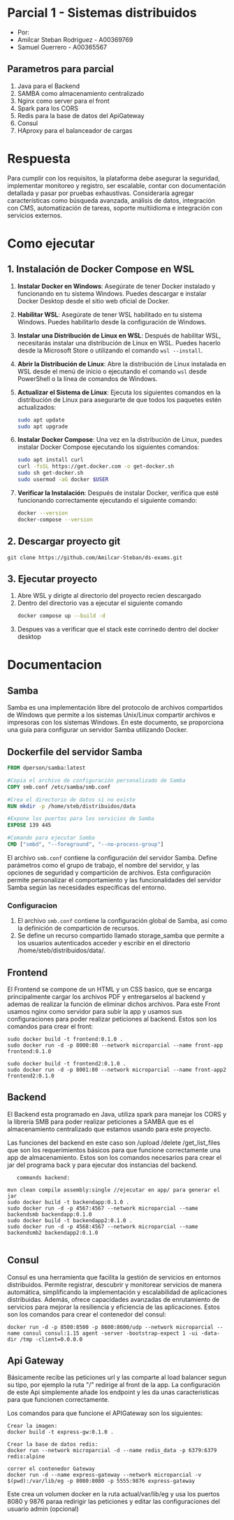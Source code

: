# Parcial 1 - Sistemas distribuidos
- Por:
- Amilcar Steban Rodriguez - A00369769
- Samuel Guerrero - A00365567

## Parametros para parcial
1. Java para el Backend
2. SAMBA como almacenamiento centralizado
3. Nginx como server para el front
4. Spark para los CORS
5. Redis para la base de datos del ApiGateway
6. Consul
7. HAproxy para el balanceador de cargas
# Respuesta
Para cumplir con los requisitos, la plataforma debe asegurar la seguridad, implementar monitoreo y registro, ser escalable, contar con documentación detallada y pasar por pruebas exhaustivas. Consideraría agregar características como búsqueda avanzada, análisis de datos, integración con CMS, automatización de tareas, soporte multiidioma e integración con servicios externos.

# Como ejecutar
## 1. Instalación de Docker Compose en WSL

1. **Instalar Docker en Windows**: Asegúrate de tener Docker instalado y funcionando en tu sistema Windows. Puedes descargar e instalar Docker Desktop desde el sitio web oficial de Docker.

2. **Habilitar WSL**: Asegúrate de tener WSL habilitado en tu sistema Windows. Puedes habilitarlo desde la configuración de Windows.

3. **Instalar una Distribución de Linux en WSL**: Después de habilitar WSL, necesitarás instalar una distribución de Linux en WSL. Puedes hacerlo desde la Microsoft Store o utilizando el comando `wsl --install`.

4. **Abrir la Distribución de Linux**: Abre la distribución de Linux instalada en WSL desde el menú de inicio o ejecutando el comando `wsl` desde PowerShell o la línea de comandos de Windows.

5. **Actualizar el Sistema de Linux**: Ejecuta los siguientes comandos en la distribución de Linux para asegurarte de que todos los paquetes estén actualizados:
   ```bash
   sudo apt update
   sudo apt upgrade
6. **Instalar Docker Compose**: Una vez en la distribución de Linux, puedes instalar Docker Compose ejecutando los siguientes comandos:
   ```bash
   sudo apt install curl
   curl -fsSL https://get.docker.com -o get-docker.sh
   sudo sh get-docker.sh
   sudo usermod -aG docker $USER
7. **Verificar la Instalación**: Después de instalar Docker, verifica que esté funcionando correctamente ejecutando el siguiente comando:
   ```bash
   docker --version
   docker-compose --version

## 2. Descargar proyecto git
``git clone https://github.com/Amilcar-Steban/ds-exams.git``
## 3. Ejecutar proyecto
1. Abre WSL y dirigte al directorio del proyecto recien descargado
2. Dentro del directorio vas a ejecutar el siguiente comando
   ```bash
   docker compose up --build -d
3. Despues vas a verificar que el stack este corrinedo dentro del docker desktop

# Documentacion
## Samba
Samba es una implementación libre del protocolo de archivos compartidos de Windows que permite a los sistemas Unix/Linux compartir archivos e impresoras con los sistemas Windows. En este documento, se proporciona una guía para configurar un servidor Samba utilizando Docker.
## Dockerfile del servidor Samba
   ```Dockerfile
   FROM dperson/samba:latest

   #Copia el archivo de configuración personalizado de Samba
   COPY smb.conf /etc/samba/smb.conf

   #Crea el directorio de datos si no existe
   RUN mkdir -p /home/steb/distribuidos/data

   #Expone los puertos para los servicios de Samba
   EXPOSE 139 445

   #Comando para ejecutar Samba
   CMD ["smbd", "--foreground", "--no-process-group"]
```

El archivo `smb.conf` contiene la configuración del servidor Samba. Define parámetros como el grupo de trabajo, el nombre del servidor, y las opciones de seguridad y compartición de archivos. Esta configuración permite personalizar el comportamiento y las funcionalidades del servidor Samba según las necesidades específicas del entorno.

### Configuracion
1. El archivo `smb.conf` contiene la configuración global de Samba, así como la definición de compartición de recursos.
2. Se define un recurso compartido llamado storage_samba que permite a los usuarios autenticados acceder y escribir en el directorio /home/steb/distribuidos/data/.

## Frontend
El Frontend se compone de un HTML y un CSS basico, que se encarga principalmente cargar los archivos PDF y entregarselos al backend y ademas de realizar la función de eliminar dichos archivos. Para este Front usamos nginx como servidor para subir la app y usamos sus configuraciones para poder realizar peticiones al backend. Estos son los comandos para crear el front:

```
sudo docker build -t frontend:0.1.0 .
sudo docker run -d -p 8000:80 --network microparcial --name front-app frontend:0.1.0

sudo docker build -t frontend2:0.1.0 .
sudo docker run -d -p 8001:80 --network microparcial --name front-app2 frontend2:0.1.0
```



## Backend
El Backend esta programado en Java, utiliza spark para manejar los CORS y la librería SMB para poder realizar peticiones a SAMBA que es el almacenamiento centralizado que estamos usando para este proyecto.

Las funciones del backend en este caso son /upload /delete /get_list_files que son los requerimientos básicos para que funcione correctamente una app de almacenamiento. Estos son los comandos necesarios para crear el jar del programa back y para ejecutar dos instancias del backend.

```
   commands backend:

mvn clean compile assembly:single //ejecutar en app/ para generar el jar
sudo docker build -t backendapp:0.1.0 .
sudo docker run -d -p 4567:4567 --network microparcial --name backendsmb backendapp:0.1.0
sudo docker build -t backendapp2:0.1.0 .
sudo docker run -d -p 4568:4567 --network microparcial --name backendsmb2 backendapp2:0.1.0


```

## Consul 
Consul es una herramienta que facilita la gestión de servicios en entornos distribuidos. Permite registrar, descubrir y monitorear servicios de manera automática, simplificando la implementación y escalabilidad de aplicaciones distribuidas. Además, ofrece capacidades avanzadas de enrutamiento de servicios para mejorar la resiliencia y eficiencia de las aplicaciones. Estos son los comandos para crear el contenedor del consul:

```
docker run -d -p 8500:8500 -p 8600:8600/udp --network microparcial --name consul consul:1.15 agent -server -bootstrap-expect 1 -ui -data-dir /tmp -client=0.0.0.0
```

## Api Gateway
Básicamente recibe las peticiones url y las comparte al load balancer segun su tipo, por ejemplo la ruta "/" redirige al front de la app. La configuración de este Api simplemente añade los endpoint y les da unas caracteristicas para que funcionen correctamente.

Los comandos para que funcione el APIGateway son los siguientes:
```
Crear la imagen:
docker build -t express-gw:0.1.0 .

Crear la base de datos redis:
docker run --network microparcial -d --name redis_data -p 6379:6379 redis:alpine

correr el contenedor Gateway
docker run -d --name express-gateway --network microparcial -v $(pwd):/var/lib/eg -p 8080:8080 -p 5555:9876 express-gateway
```
Este crea un volumen docker en la ruta actual/var/lib/eg y usa los puertos 8080 y 9876 paraa redirigir las peticiones y editar las configuraciones del usuario admin (opcional)
